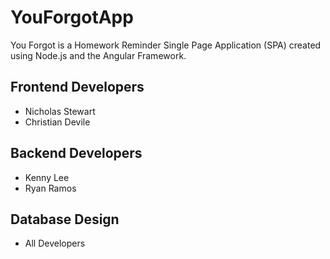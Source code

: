 # YouForgotApp

You Forgot is a Homework Reminder Single Page Application (SPA) created using Node.js and the Angular Framework.

## Frontend Developers

* Nicholas Stewart
* Christian Devile

## Backend Developers

* Kenny Lee
* Ryan Ramos

## Database Design

* All Developers
